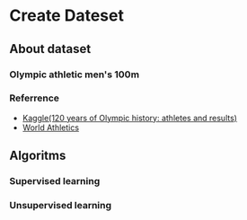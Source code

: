 # Create Dateset
## About dataset
### Olympic athletic men's 100m

### Referrence
- [Kaggle(120 years of Olympic history: athletes and results)](https://www.kaggle.com/datasets/heesoo37/120-years-of-olympic-history-athletes-and-results)
- [World Athletics](https://worldathletics.org/records/all-time-toplists/sprints/100-metres/all/men/senior?regionType=world&timing=electronic&windReading=regular&page=1&bestResultsOnly=true&firstDay=1900-01-01&lastDay=2024-03-14&maxResultsByCountry=all&eventId=10229630&ageCategory=senior)

## Algoritms
### Supervised learning
### Unsupervised learning